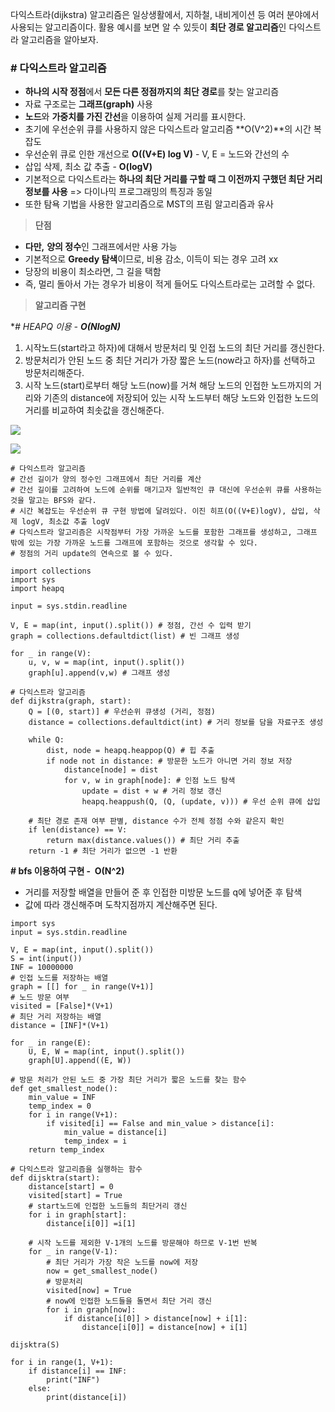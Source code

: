 
다익스트라(dijkstra) 알고리즘은 일상생활에서, 지하철, 내비게이션 등 여러 분야에서 사용되는 알고리즘이다. 활용 예시를 보면 알 수 있듯이 **최단 경로 알고리즘**인 다익스트라 알고리즘을 알아보자.

### **# 다익스트라 알고리즘**

-   **하나의 시작 정점**에서 **모든 다른 정점까지의 최단 경로**를 찾는 알고리즘
-   자료 구조로는 **그래프(graph)** 사용
-   **노드**와 **가중치를 가진 간선**을 이용하여 실제 거리를 표시한다.
-   초기에 우선순위 큐를 사용하지 않은 다익스트라 알고리즘 **O(V^2)**의 시간 복잡도
-   우선순위 큐로 인한 개선으로 **O((V+E) log V)** - V, E = 노드와 간선의 수
-   삽입 삭제, 최소 값 추출 - **O(logV)**
-   기본적으로 다익스트라는 **하나의 최단 거리를 구할 때 그 이전까지 구했던 최단 거리 정보를 사용** => 다이나믹 프로그래밍의 특징과 동일
-   또한 탐욕 기법을 사용한 알고리즘으로 MST의 프림 알고리즘과 유사

> **단점**

-   **다만,** **양의 정수**인 그래프에서만 사용 가능
-   기본적으로 **Greedy 탐색**이므로, 비용 감소, 이득이 되는 경우 고려 xx
-   당장의 비용이 최소라면, 그 길을 택함
-   즉, 멀리 돌아서 가는 경우가 비용이 적게 들어도 다익스트라로는 고려할 수 없다.

> **알고리즘 구현**

**# HEAPQ 이용 - **O(N*logN)****

1. 시작노드(start라고 하자)에 대해서 방문처리 및 인접 노드의 최단 거리를 갱신한다.  
2. 방문처리가 안된 노드 중 최단 거리가 가장 짧은 노드(now라고 하자)를 선택하고 방문처리해준다.  
3. 시작 노드(start)로부터 해당 노드(now)를 거쳐 해당 노드의 인접한 노드까지의 거리와 기존의 distance에 저장되어 있는 시작 노드부터 해당 노드와 인접한 노드의 거리를 비교하여 최솟값을 갱신해준다.

![](https://k.kakaocdn.net/dn/siANC/btrMORvfyZt/QXta9kO8QqTGv3cGAkGTC1/img.png)

![](https://k.kakaocdn.net/dn/oxbUe/btrMOVj4pU0/zT8kog9HfJvdl5rYQeLYyk/img.png)

```
# 다익스트라 알고리즘
# 간선 길이가 양의 정수인 그래프에서 최단 거리를 계산
# 간선 길이를 고려하여 노드에 순위를 매기고자 일반적인 큐 대신에 우선순위 큐를 사용하는 것을 말고는 BFS와 같다.
# 시간 복잡도는 우선순위 큐 구현 방법에 달려있다. 이진 히프(O((V+E)logV), 삽입, 삭제 logV, 최소값 추출 logV
# 다익스트라 알고리즘은 시작점부터 가장 가까운 노드를 포함한 그래프를 생성하고, 그래프 밖에 있는 가장 가까운 노드를 그래프에 포함하는 것으로 생각할 수 있다.
# 정점의 거리 update의 연속으로 볼 수 있다.

import collections
import sys
import heapq

input = sys.stdin.readline

V, E = map(int, input().split()) # 정점, 간선 수 입력 받기
graph = collections.defaultdict(list) # 빈 그래프 생성

for _ in range(V):
    u, v, w = map(int, input().split())
    graph[u].append(v,w) # 그래프 생성

# 다익스트라 알고리즘
def dijkstra(graph, start):
    Q = [(0, start)] # 우선순위 큐생성 (거리, 정점)
    distance = collections.defaultdict(int) # 거리 정보를 담을 자료구조 생성

    while Q:
        dist, node = heapq.heappop(Q) # 힙 추출
        if node not in distance: # 방문한 노드가 아니면 거리 정보 저장
            distance[node] = dist
            for v, w in graph[node]: # 인점 노드 탐색
                update = dist + w # 거리 정보 갱신
                heapq.heappush(Q, (Q, (update, v))) # 우선 순위 큐에 삽입

    # 최단 경로 존재 여부 판별, distance 수가 전체 정점 수와 같은지 확인
    if len(distance) == V:
        return max(distance.values()) # 최단 거리 추출
    return -1 # 최단 거리가 없으면 -1 반환
```

**# bfs 이용하여 구현 -  **O(N^2)****

-   거리를 저장할 배열을 만들어 준 후 인접한 미방문 노드를 q에 넣어준 후 탐색
-   값에 따라 갱신해주며 도착지점까지 계산해주면 된다.

```
import sys
input = sys.stdin.readline

V, E = map(int, input().split())
S = int(input())
INF = 10000000
# 인접 노드를 저장하는 배열
graph = [[] for _ in range(V+1)]
# 노드 방문 여부
visited = [False]*(V+1)
# 최단 거리 저장하는 배열
distance = [INF]*(V+1)

for _ in range(E):
    U, E, W = map(int, input().split())
    graph[U].append((E, W))

# 방문 처리가 안된 노드 중 가장 최단 거리가 짧은 노드를 찾는 함수
def get_smallest_node():
    min_value = INF
    temp_index = 0
    for i in range(V+1):
        if visited[i] == False and min_value > distance[i]:
            min_value = distance[i]
            temp_index = i
    return temp_index

# 다익스트라 알고리즘을 실행하는 함수
def dijsktra(start):
    distance[start] = 0
    visited[start] = True
    # start노드에 인접한 노드들의 최단거리 갱신
    for i in graph[start]:
        distance[i[0]] =i[1]
    
    # 시작 노드를 제외한 V-1개의 노드를 방문해야 하므로 V-1번 반복
    for _ in range(V-1):
        # 최단 거리가 가장 작은 노드를 now에 저장
        now = get_smallest_node()
        # 방문처리
        visited[now] = True
        # now에 인접한 노드들을 돌면서 최단 거리 갱신
        for i in graph[now]:
            if distance[i[0]] > distance[now] + i[1]:
                distance[i[0]] = distance[now] + i[1]

dijsktra(S)

for i in range(1, V+1):
    if distance[i] == INF:
        print("INF")
    else:
        print(distance[i])
```